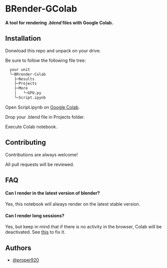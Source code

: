 
# BRender-GColab
**A tool for rendering *.blend* files with Google Colab.**
## Installation

Donwload this repo and unpack on your drive.

Be sure to follow the following file tree:

```bash
  your unit
  └─BRrender-Colab
    ├─Results
    ├─Projects
    ├─More
    │   └─GPU.py
    └─Script.ipynb
```
Open Script.ipynb on [Google Colab](https://colab.research.google.com/).

Drop your .blend file in Projects folder.

Execute Colab notebook.
## Contributing

Contributions are always welcome!

All pull requests will be reviewed.


## FAQ

#### Can I render in the latest version of blender?

Yes, this notebook will always render on the latest stable version.

#### Can I render long sessions?

Yes, but keep in mind that if there is no activity in the browser, Colab will be deactivated.
See [this](https://stackoverflow.com/questions/57113226/how-to-prevent-google-colab-from-disconnecting) to fix it.


## Authors

- [@proper920](https://www.github.com/proper920)

